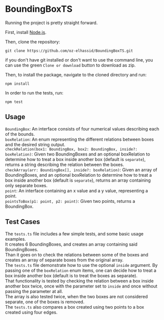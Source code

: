 # BoundingBoxTS

Running the project is pretty straight forward.

First, install [Node.js](https://nodejs.org/en/download/).

Then, clone the repository:
```
git clone https://github.com/oz-elhassid/BoundingBoxTS.git
```
if you don't have git installed or don't want to use the command line, you can use the green `Clone or download` button to download as zip.

Then, to install the package, navigate to the cloned directory and run:
```
npm install
```
In order to run the tests, run:
```
npm test
```
## Usage
`BoundingBox`: An interface consists of four numerical values describing each of the bounds.  
`boxRelation`: An enum representing the different relations between boxes and the desired string output.   
`checkRelation(box1: BoundingBox, box2: BoundingBox, inside?: boxRelation)`: Given two BoundingBoxes and an optional boxRelation to determine how to treat a box inside another box (default is `separate`), returns a string describing the relation between the boxes.  
`checkArray(arr: BoundingBox[], inside?: boxRelation)`: Given an array of BoundingBoxes, and an optional boxRelation to determine how to treat a box inside another box (default is `separate`), returns an array containing only separate boxes.  
`point`: An interface containing an x value and a y value, representing a point.  
`pointsToBox(p1: point, p2: point)`: Given two points, returns a BoundingBox.

## Test Cases
The `tests.ts` file includes a few simple tests, and some basic usage examples.  
It creates 6 BoundingBoxes, and creates an array containing said BoundingBoxes.  
Than it goes on to check the relations between some of the boxes and creates an array of separate boxes from the original array.  
The `tests.ts` file demonstrate how to use the optional `inside` argument. By passing one of the `boxRelation` enum items, one can decide how to treat a box inside another box (default is to treat the boxes as separate).  
That functionality is tested by checking the relation between a box inside another box twice, once with the parameter set to `inside` and once without passing the parameter at all.  
The array is also tested twice, when the two boxes are not considered separate, one of the boxes is removed.  
The `tests.ts` also compares a box created using two points to a box created using four edges.